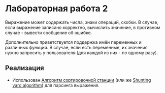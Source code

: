 # Лабораторная работа 2

Выражение может содержать числа, знаки операций, скобки. В случае, если выражение записано корректно, вычислить
значение,
в противном случае - вывести сообщение об ошибке.

Дополнительно приветствуется поддержка имён переменных и различных функций. В случае, если есть переменные, их значения
нужно запросить у пользователя (для каждой из них - по одному разу).

## Реализация

- Использован [Алгоритм сортировочной станции](
  https://ru.wikipedia.org/wiki/%D0%90%D0%BB%D0%B3%D0%BE%D1%80%D0%B8%D1%82%D0%BC_%D1%81%D0%BE%D1%80%D1%82%D0%B8%D1%80%D0%BE%D0%B2%D0%BE%D1%87%D0%BD%D0%BE%D0%B9_%D1%81%D1%82%D0%B0%D0%BD%D1%86%D0%B8%D0%B8
  ) (или же [Shunting yard algorithm](https://en.wikipedia.org/wiki/Shunting_yard_algorithm)) для парсинга выражения.